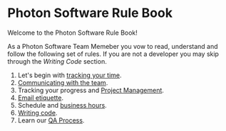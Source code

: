 # Photon Software Rule Book

Welcome to the Photon Software Rule Book! 

As a Photon Software Team Memeber you vow to read, understand and follow the following set of rules. If you are not a developer you may skip through the *Writing Code* section.

1. Let's begin with [tracking your time](Tracking%20Time).  
2. [Communicating with the team](Team%20Communication).  
3. Tracking your progress and [Project Management](Project%20Management).  
4. [Email etiquette](Email%20Etiquette).  
5. Schedule and [business hours](Business%20Hours).  
6. [Writing code](Writing%20Code).  
7. Learn our [QA Process](QA%20Process).